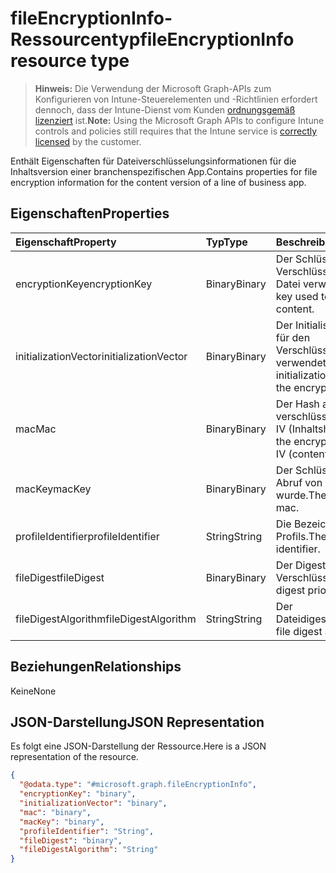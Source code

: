 # <a name="fileencryptioninfo-resource-type"></a><span data-ttu-id="550f5-101">fileEncryptionInfo-Ressourcentyp</span><span class="sxs-lookup"><span data-stu-id="550f5-101">fileEncryptionInfo resource type</span></span>

> <span data-ttu-id="550f5-102">**Hinweis:** Die Verwendung der Microsoft Graph-APIs zum Konfigurieren von Intune-Steuerelementen und -Richtlinien erfordert dennoch, dass der Intune-Dienst vom Kunden [ordnungsgemäß lizenziert](https://go.microsoft.com/fwlink/?linkid=839381) ist.</span><span class="sxs-lookup"><span data-stu-id="550f5-102">**Note:** Using the Microsoft Graph APIs to configure Intune controls and policies still requires that the Intune service is [correctly licensed](https://go.microsoft.com/fwlink/?linkid=839381) by the customer.</span></span>

<span data-ttu-id="550f5-103">Enthält Eigenschaften für Dateiverschlüsselungsinformationen für die Inhaltsversion einer branchenspezifischen App.</span><span class="sxs-lookup"><span data-stu-id="550f5-103">Contains properties for file encryption information for the content version of a line of business app.</span></span>
## <a name="properties"></a><span data-ttu-id="550f5-104">Eigenschaften</span><span class="sxs-lookup"><span data-stu-id="550f5-104">Properties</span></span>
|<span data-ttu-id="550f5-105">Eigenschaft</span><span class="sxs-lookup"><span data-stu-id="550f5-105">Property</span></span>|<span data-ttu-id="550f5-106">Typ</span><span class="sxs-lookup"><span data-stu-id="550f5-106">Type</span></span>|<span data-ttu-id="550f5-107">Beschreibung</span><span class="sxs-lookup"><span data-stu-id="550f5-107">Description</span></span>|
|:---|:---|:---|
|<span data-ttu-id="550f5-108">encryptionKey</span><span class="sxs-lookup"><span data-stu-id="550f5-108">encryptionKey</span></span>|<span data-ttu-id="550f5-109">Binary</span><span class="sxs-lookup"><span data-stu-id="550f5-109">Binary</span></span>|<span data-ttu-id="550f5-110">Der Schlüssel, der zum Verschlüsseln des Inhalts der Datei verwendet wurde.</span><span class="sxs-lookup"><span data-stu-id="550f5-110">The key used to encrypt the file content.</span></span>|
|<span data-ttu-id="550f5-111">initializationVector</span><span class="sxs-lookup"><span data-stu-id="550f5-111">initializationVector</span></span>|<span data-ttu-id="550f5-112">Binary</span><span class="sxs-lookup"><span data-stu-id="550f5-112">Binary</span></span>|<span data-ttu-id="550f5-113">Der Initialisierungsvektor, der für den Verschlüsselungsalgorithmus verwendet wurde.</span><span class="sxs-lookup"><span data-stu-id="550f5-113">The initialization vector used for the encryption algorithm.</span></span>|
|<span data-ttu-id="550f5-114">mac</span><span class="sxs-lookup"><span data-stu-id="550f5-114">Mac</span></span>|<span data-ttu-id="550f5-115">Binary</span><span class="sxs-lookup"><span data-stu-id="550f5-115">Binary</span></span>|<span data-ttu-id="550f5-116">Der Hash aus dem verschlüsselten Dateiinhalt + IV (Inhaltshash).</span><span class="sxs-lookup"><span data-stu-id="550f5-116">The hash of the encrypted file content + IV (content hash).</span></span>|
|<span data-ttu-id="550f5-117">macKey</span><span class="sxs-lookup"><span data-stu-id="550f5-117">macKey</span></span>|<span data-ttu-id="550f5-118">Binary</span><span class="sxs-lookup"><span data-stu-id="550f5-118">Binary</span></span>|<span data-ttu-id="550f5-119">Der Schlüssel, der für den Abruf von mac verwendet wurde.</span><span class="sxs-lookup"><span data-stu-id="550f5-119">The key used to get mac.</span></span>|
|<span data-ttu-id="550f5-120">profileIdentifier</span><span class="sxs-lookup"><span data-stu-id="550f5-120">profileIdentifier</span></span>|<span data-ttu-id="550f5-121">String</span><span class="sxs-lookup"><span data-stu-id="550f5-121">String</span></span>|<span data-ttu-id="550f5-122">Die Bezeichner des Profils.</span><span class="sxs-lookup"><span data-stu-id="550f5-122">The the profile identifier.</span></span>|
|<span data-ttu-id="550f5-123">fileDigest</span><span class="sxs-lookup"><span data-stu-id="550f5-123">fileDigest</span></span>|<span data-ttu-id="550f5-124">Binary</span><span class="sxs-lookup"><span data-stu-id="550f5-124">Binary</span></span>|<span data-ttu-id="550f5-125">Der Digest der Datei vor der Verschlüsselung.</span><span class="sxs-lookup"><span data-stu-id="550f5-125">The file digest prior to encryption.</span></span>|
|<span data-ttu-id="550f5-126">fileDigestAlgorithm</span><span class="sxs-lookup"><span data-stu-id="550f5-126">fileDigestAlgorithm</span></span>|<span data-ttu-id="550f5-127">String</span><span class="sxs-lookup"><span data-stu-id="550f5-127">String</span></span>|<span data-ttu-id="550f5-128">Der Dateidigestalgorithmus.</span><span class="sxs-lookup"><span data-stu-id="550f5-128">The file digest algorithm.</span></span>|

## <a name="relationships"></a><span data-ttu-id="550f5-129">Beziehungen</span><span class="sxs-lookup"><span data-stu-id="550f5-129">Relationships</span></span>
<span data-ttu-id="550f5-130">Keine</span><span class="sxs-lookup"><span data-stu-id="550f5-130">None</span></span>
## <a name="json-representation"></a><span data-ttu-id="550f5-131">JSON-Darstellung</span><span class="sxs-lookup"><span data-stu-id="550f5-131">JSON Representation</span></span>
<span data-ttu-id="550f5-132">Es folgt eine JSON-Darstellung der Ressource.</span><span class="sxs-lookup"><span data-stu-id="550f5-132">Here is a JSON representation of the resource.</span></span>
<!-- {
  "blockType": "resource",
  "keyProperty": "id",
  "@odata.type": "microsoft.graph.fileEncryptionInfo"
}
-->
``` json
{
  "@odata.type": "#microsoft.graph.fileEncryptionInfo",
  "encryptionKey": "binary",
  "initializationVector": "binary",
  "mac": "binary",
  "macKey": "binary",
  "profileIdentifier": "String",
  "fileDigest": "binary",
  "fileDigestAlgorithm": "String"
}
```



